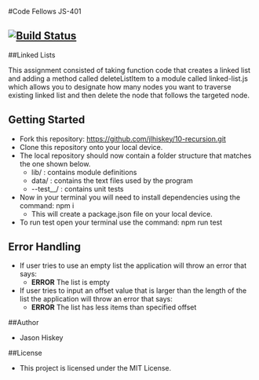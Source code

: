 #Code Fellows JS-401

## [![Build Status](https://travis-ci.com/jlhiskey/code-challenge.svg?branch=master)](https://travis-ci.com/jlhiskey/10-recursion)

##Linked Lists

This assignment consisted of taking function code that creates a linked list and adding a method called deleteListItem to a module called linked-list.js which allows you to designate how many nodes you want to traverse existing linked list and then delete the node that follows the targeted node.

## Getting Started
- Fork this repository: https://github.com/jlhiskey/10-recursion.git
- Clone this repository onto your local device.
- The local repository should now contain a folder structure that matches the one shown below.
    - lib/ : contains module definitions
    - data/ : contains the text files used by the program
    - --test__/ : contains unit tests
 - Now in your terminal you will need to install dependencies using 
the command:  npm i 
    - This will create a package.json file on your local device.
- To run test open your terminal use the command: npm run test

## Error Handling
- If user tries to use an empty list the application will throw an error that says: 
    - __ERROR__ The list is empty
- If user tries to input an offset value that is larger than the length of the list the application will throw an error that says: 
    - __ERROR__ The list has less items than specified offset    

##Author 
- Jason Hiskey

##License 
- This project is licensed under the MIT License.
